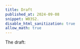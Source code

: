 ```yaml
---
title: Draft
published_at: 2024-09-08
snippet: W03S2.
disable_html_sanitization: true
allow_math: true
---
```


The draft:

